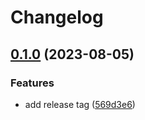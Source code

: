 # Changelog

## [0.1.0](https://github.com/nozomiishii/configs/compare/lefthook-config-v0.0.13...lefthook-config-v0.1.0) (2023-08-05)

### Features

- add release tag ([569d3e6](https://github.com/nozomiishii/configs/commit/569d3e65d966fae02366a82e17dd9993368f71a6))
